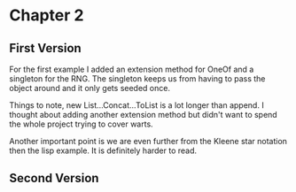 Chapter 2
=========

First Version
-------------
For the first example I added an extension method for OneOf and a singleton for the RNG.  The singleton keeps us from having to pass the object around and it only gets seeded once.

Things to note, new List...Concat...ToList is a lot longer than append.  I thought about adding another extension method but didn't want to spend the whole project trying to cover warts.

Another important point is we are even further from the Kleene star notation then the lisp example.  It is definitely harder to read. 

Second Version
--------------
